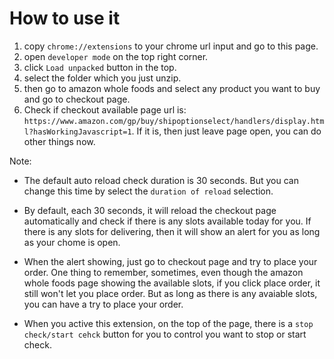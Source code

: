 # How to use it

1. copy `chrome://extensions` to your chrome url input and go to this page.
2. open `developer mode` on the top right corner.
3. click `Load unpacked` button in the top.
4. select the folder which you just unzip.
5. then go to amazon whole foods and select any product you want to buy and go to checkout page.
6. Check if checkout available page url is: `https://www.amazon.com/gp/buy/shipoptionselect/handlers/display.html?hasWorkingJavascript=1`. If it is, then just leave page open, you can do other things now.

Note:

- The default auto reload check duration is 30 seconds. But you can change this time by select the `duration of reload` selection.

- By default, each 30 seconds, it will reload the checkout page automatically and check if there is any slots available today for you. If there is any slots for delivering, then it will show an alert for you as long as your chome is open.

- When the alert showing, just go to checkout page and try to place your order. One thing to remember, sometimes, even though the amazon whole foods page showing the available slots, if you click place order, it still won't let you place order. But as long as there is any avaiable slots, you can have a try to place your order.

- When you active this extension, on the top of the page, there is a `stop check/start cehck` button for you to control you want to stop or start check.
